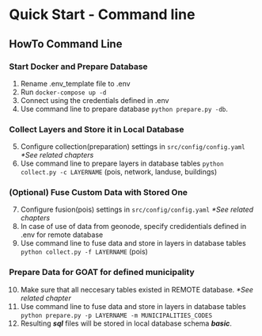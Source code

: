 # Quick Start - Command line

## HowTo Command Line

### Start Docker and Prepare Database

1. Rename .env_template file to .env
2. Run `docker-compose up -d`
3. Connect using the credentials defined in .env
4. Use command line to prepare database `python prepare.py -db`.

### Collect Layers and Store it in Local Database

5. Configure collection(preparation) settings in `src/config/config.yaml` _*See related chapters_ 
6. Use command line to prepare layers in database tables `python collect.py -c LAYERNAME` (pois, network, landuse, buildings)

### (Optional) Fuse Custom Data with Stored One

7. Configure fusion(pois) settings in `src/config/config.yaml` _*See related chapters_
8. In case of use of data from geonode, specify credidentials defined in .env for remote database
9. Use command line to fuse data and store in layers in database tables `python collect.py -f LAYERNAME` (pois)

### Prepare Data for GOAT for defined municipality

10. Make sure that all neccesary tables existed in REMOTE database. _*See related chapter_
11. Use command line to fuse data and store in layers in database tables `python prepare.py -p LAYERNAME -m MUNICIPALITIES_CODES`
12. Resulting **_sql_** files will be stored in local database schema **_basic_**.   